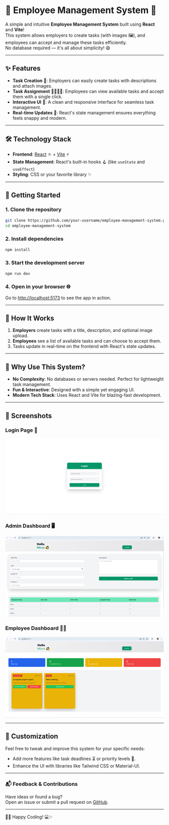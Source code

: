 # 🚀 Employee Management System 🌟

A simple and intuitive **Employee Management System** built using **React** and **Vite**!  
This system allows employers to create tasks (with images 🖼️), and employees can accept and manage these tasks efficiently.  
No database required — it's all about simplicity! 😄

---

## ✨ Features

- **Task Creation** 📝: Employers can easily create tasks with descriptions and attach images.  
- **Task Assignment** 👩‍💼👨‍💼: Employees can view available tasks and accept them with a single click.  
- **Interactive UI** 🎨: A clean and responsive interface for seamless task management.  
- **Real-time Updates** 🔄: React's state management ensures everything feels snappy and modern.

---

## 🛠️ Technology Stack

- **Frontend**: [React](https://reactjs.org/) ⚛️ + [Vite](https://vitejs.dev/) ⚡  
- **State Management**: React's built-in hooks 🪝 (like `useState` and `useEffect`)  
- **Styling**: CSS or your favorite library ✨  


---

## 🚀 Getting Started

### 1. Clone the repository  
```bash
git clone https://github.com/your-username/employee-management-system.git
cd employee-management-system
```

### 2. Install dependencies  
```bash
npm install
```

### 3. Start the development server  
```bash
npm run dev
```

### 4. Open in your browser 🌐  
Go to [http://localhost:5173](http://localhost:5173) to see the app in action.

---

## 🤖 How It Works

1. **Employers** create tasks with a title, description, and optional image upload.  
2. **Employees** see a list of available tasks and can choose to accept them.  
3. Tasks update in real-time on the frontend with React's state updates.  

---

## 🎉 Why Use This System?

- **No Complexity**: No databases or servers needed. Perfect for lightweight task management.  
- **Fun & Interactive**: Designed with a simple yet engaging UI.  
- **Modern Tech Stack**: Uses React and Vite for blazing-fast development.  

---

## 📸 Screenshots

### Login Page 🔑
![Login Page Screenshot](./src/assets/image/login.png)

### Admin Dashboard 🖥️
![Admin Dashboard Screenshot](./src/assets/image/adminDash.png)

### Employee Dashboard 👩‍💼
![Employee Dashboard Screenshot](./src/assets/image/userDash.png)

---

## 🔧 Customization

Feel free to tweak and improve this system for your specific needs:  
- Add more features like task deadlines ⏳ or priority levels 🚨.  
- Enhance the UI with libraries like Tailwind CSS or Material-UI.  

---

### 📬 Feedback & Contributions

Have ideas or found a bug?  
Open an issue or submit a pull request on [GitHub](https://github.com/your-username/employee-management-system).  

---

👨‍💻 Happy Coding! 💻✨

